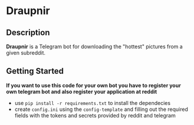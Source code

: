 # Draupnir

## Description
**Draupnir** is a Telegram bot for downloading the "hottest" pictures from a given subreddit.

## Getting Started
**If you want to use this code for your own bot you have to register your own telegram bot and also register your application at reddit**

- use `pip install -r requirements.txt` to install the dependecies
- create `config.ini` using the `config-template` and filling out the required fields with the tokens and secrets provided by reddit and telegram
